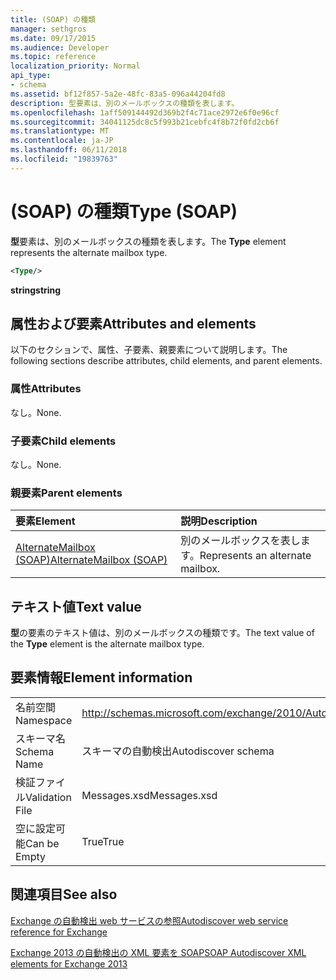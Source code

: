 ```yaml
---
title: (SOAP) の種類
manager: sethgros
ms.date: 09/17/2015
ms.audience: Developer
ms.topic: reference
localization_priority: Normal
api_type:
- schema
ms.assetid: bf12f857-5a2e-48fc-83a5-096a44204fd8
description: 型要素は、別のメールボックスの種類を表します。
ms.openlocfilehash: 1aff509144492d369b2f4c71ace2972e6f0e96cf
ms.sourcegitcommit: 34041125dc8c5f993b21cebfc4f8b72f0fd2cb6f
ms.translationtype: MT
ms.contentlocale: ja-JP
ms.lasthandoff: 06/11/2018
ms.locfileid: "19839763"
---
```

# <a name="type-soap"></a><span data-ttu-id="386a4-103">(SOAP) の種類</span><span class="sxs-lookup"><span data-stu-id="386a4-103">Type (SOAP)</span></span>

<span data-ttu-id="386a4-104">**型**要素は、別のメールボックスの種類を表します。</span><span class="sxs-lookup"><span data-stu-id="386a4-104">The **Type** element represents the alternate mailbox type.</span></span> 
  
```XML
<Type/>
```

 <span data-ttu-id="386a4-105">**string**</span><span class="sxs-lookup"><span data-stu-id="386a4-105">**string**</span></span>
## <a name="attributes-and-elements"></a><span data-ttu-id="386a4-106">属性および要素</span><span class="sxs-lookup"><span data-stu-id="386a4-106">Attributes and elements</span></span>

<span data-ttu-id="386a4-107">以下のセクションで、属性、子要素、親要素について説明します。</span><span class="sxs-lookup"><span data-stu-id="386a4-107">The following sections describe attributes, child elements, and parent elements.</span></span>
  
### <a name="attributes"></a><span data-ttu-id="386a4-108">属性</span><span class="sxs-lookup"><span data-stu-id="386a4-108">Attributes</span></span>

<span data-ttu-id="386a4-109">なし。</span><span class="sxs-lookup"><span data-stu-id="386a4-109">None.</span></span>
  
### <a name="child-elements"></a><span data-ttu-id="386a4-110">子要素</span><span class="sxs-lookup"><span data-stu-id="386a4-110">Child elements</span></span>

<span data-ttu-id="386a4-111">なし。</span><span class="sxs-lookup"><span data-stu-id="386a4-111">None.</span></span>
  
### <a name="parent-elements"></a><span data-ttu-id="386a4-112">親要素</span><span class="sxs-lookup"><span data-stu-id="386a4-112">Parent elements</span></span>

|<span data-ttu-id="386a4-113">**要素**</span><span class="sxs-lookup"><span data-stu-id="386a4-113">**Element**</span></span>|<span data-ttu-id="386a4-114">**説明**</span><span class="sxs-lookup"><span data-stu-id="386a4-114">**Description**</span></span>|
|:-----|:-----|
|[<span data-ttu-id="386a4-115">AlternateMailbox (SOAP)</span><span class="sxs-lookup"><span data-stu-id="386a4-115">AlternateMailbox (SOAP)</span></span>](alternatemailbox-soap.md) <br/> |<span data-ttu-id="386a4-116">別のメールボックスを表します。</span><span class="sxs-lookup"><span data-stu-id="386a4-116">Represents an alternate mailbox.</span></span>  <br/> |
   
## <a name="text-value"></a><span data-ttu-id="386a4-117">テキスト値</span><span class="sxs-lookup"><span data-stu-id="386a4-117">Text value</span></span>

<span data-ttu-id="386a4-118">**型**の要素のテキスト値は、別のメールボックスの種類です。</span><span class="sxs-lookup"><span data-stu-id="386a4-118">The text value of the **Type** element is the alternate mailbox type.</span></span> 
  
## <a name="element-information"></a><span data-ttu-id="386a4-119">要素情報</span><span class="sxs-lookup"><span data-stu-id="386a4-119">Element information</span></span>

|||
|:-----|:-----|
|<span data-ttu-id="386a4-120">名前空間</span><span class="sxs-lookup"><span data-stu-id="386a4-120">Namespace</span></span>  <br/> |http://schemas.microsoft.com/exchange/2010/Autodiscover  <br/> |
|<span data-ttu-id="386a4-121">スキーマ名</span><span class="sxs-lookup"><span data-stu-id="386a4-121">Schema Name</span></span>  <br/> |<span data-ttu-id="386a4-122">スキーマの自動検出</span><span class="sxs-lookup"><span data-stu-id="386a4-122">Autodiscover schema</span></span>  <br/> |
|<span data-ttu-id="386a4-123">検証ファイル</span><span class="sxs-lookup"><span data-stu-id="386a4-123">Validation File</span></span>  <br/> |<span data-ttu-id="386a4-124">Messages.xsd</span><span class="sxs-lookup"><span data-stu-id="386a4-124">Messages.xsd</span></span>  <br/> |
|<span data-ttu-id="386a4-125">空に設定可能</span><span class="sxs-lookup"><span data-stu-id="386a4-125">Can be Empty</span></span>  <br/> |<span data-ttu-id="386a4-126">True</span><span class="sxs-lookup"><span data-stu-id="386a4-126">True</span></span>  <br/> |
   
## <a name="see-also"></a><span data-ttu-id="386a4-127">関連項目</span><span class="sxs-lookup"><span data-stu-id="386a4-127">See also</span></span>



[<span data-ttu-id="386a4-128">Exchange の自動検出 web サービスの参照</span><span class="sxs-lookup"><span data-stu-id="386a4-128">Autodiscover web service reference for Exchange</span></span>](autodiscover-web-service-reference-for-exchange.md)
  
[<span data-ttu-id="386a4-129">Exchange 2013 の自動検出の XML 要素を SOAP</span><span class="sxs-lookup"><span data-stu-id="386a4-129">SOAP Autodiscover XML elements for Exchange 2013</span></span>](soap-autodiscover-xml-elements-for-exchange-2013.md)

